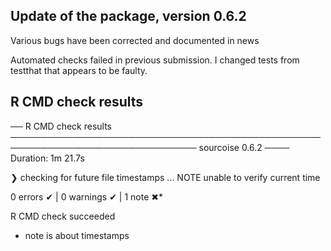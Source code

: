 ## Update of the package, version 0.6.2

Various bugs have been corrected and documented in news

Automated checks failed in previous submission.
I changed tests from testthat that appears to be faulty.

## R CMD check results 

── R CMD check results ──────────────────────────────────────────────────────────────────────────────── sourcoise 0.6.2 ────
Duration: 1m 21.7s

❯ checking for future file timestamps ... NOTE
  unable to verify current time

0 errors ✔ | 0 warnings ✔ | 1 note ✖*

R CMD check succeeded

* note is about timestamps
